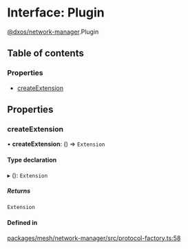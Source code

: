 # Interface: Plugin

[@dxos/network-manager](../modules/dxos_network_manager.md).Plugin

## Table of contents

### Properties

- [createExtension](dxos_network_manager.Plugin.md#createextension)

## Properties

### createExtension

• **createExtension**: () => `Extension`

#### Type declaration

▸ (): `Extension`

##### Returns

`Extension`

#### Defined in

[packages/mesh/network-manager/src/protocol-factory.ts:58](https://github.com/dxos/dxos/blob/e3b936721/packages/mesh/network-manager/src/protocol-factory.ts#L58)
